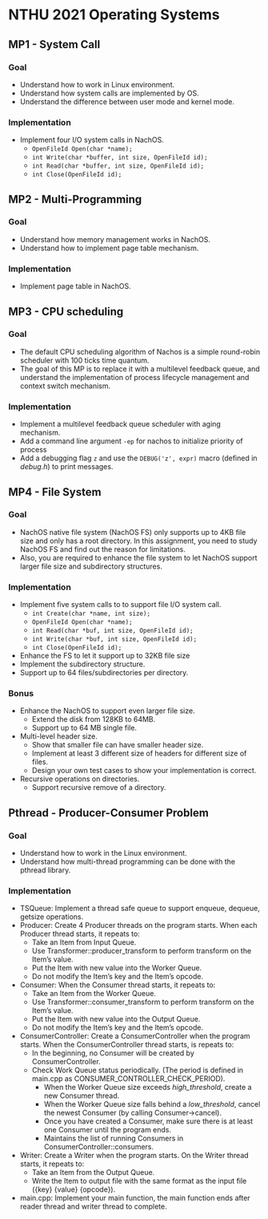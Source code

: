 # NTHU 2021 Operating Systems

## MP1 - System Call

### Goal
- Understand how to work in Linux environment.
- Understand how system calls are implemented by OS.
- Understand the difference between user mode and kernel mode.
### Implementation
- Implement four I/O system calls in NachOS.
  - `OpenFileId Open(char *name);`
  - `int Write(char *buffer, int size, OpenFileId id);`
  - `int Read(char *buffer, int size, OpenFileId id);`
  - `int Close(OpenFileId id);`

## MP2 - Multi-Programming

### Goal
- Understand how memory management works in NachOS.
- Understand how to implement page table mechanism.
### Implementation
- Implement page table in NachOS.

## MP3 - CPU scheduling

### Goal
- The default CPU scheduling algorithm of Nachos is a simple round-robin scheduler with 100 ticks time quantum.
- The goal of this MP is to replace it with a multilevel feedback queue, and understand the implementation of process lifecycle management and context switch mechanism.
### Implementation
- Implement a multilevel feedback queue scheduler with aging mechanism.
- Add a command line argument `-ep` for nachos to initialize priority of process
- Add a debugging flag `z` and use the `DEBUG('z', expr)` macro (defined in *debug.h*) to print messages.

## MP4 - File System

### Goal
- NachOS native file system (NachOS FS) only supports up to 4KB file size and only has a root directory. In this assignment, you need to study NachOS FS and find out the reason for limitations.
- Also, you are required to enhance the file system to let NachOS support larger file size and subdirectory structures.
### Implementation
- Implement five system calls to to support file I/O system call.
  - `int Create(char *name, int size);`
  - `OpenFileId Open(char *name);`
  - `int Read(char *buf, int size, OpenFileId id);`
  - `int Write(char *buf, int size, OpenFileId id);`
  - `int Close(OpenFileId id);`
- Enhance the FS to let it support up to 32KB file size
- Implement the subdirectory structure.
- Support up to 64 files/subdirectories per directory.
### Bonus
- Enhance the NachOS to support even larger file size.
  - Extend the disk from 128KB to 64MB.
  - Support up to 64 MB single file.
- Multi-level header size.
  - Show that smaller file can have smaller header size.
  - Implement at least 3 different size of headers for different size of files.
  - Design your own test cases to show your implementation is correct.
- Recursive operations on directories.
  - Support recursive remove of a directory.

## Pthread - Producer-Consumer Problem

### Goal
- Understand how to work in the Linux environment.
- Understand how multi-thread programming can be done with the pthread library.
### Implementation
- TSQueue: Implement a thread safe queue to support enqueue, dequeue, getsize operations.
- Producer: Create 4 Producer threads on the program starts. When each Producer thread starts, it repeats to:
  - Take an Item from Input Queue.
  - Use Transformer::producer_transform to perform transform on the Item’s value.
  - Put the Item with new value into the Worker Queue.
  - Do not modify the Item’s key and the Item’s opcode.
- Consumer: When the Consumer thread starts, it repeats to:
  - Take an Item from the Worker Queue.
  - Use Transformer::consumer_transform to perform transform on the Item’s value.
  - Put the Item with new value into the Output Queue.
  - Do not modify the Item’s key and the Item’s opcode.
- ConsumerController: Create a ConsumerController when the program starts. When the ConsumerController thread starts, is repeats to:
  - In the beginning, no Consumer will be created by ConsumerController.
  - Check Work Queue status periodically. (The period is defined in main.cpp as CONSUMER_CONTROLLER_CHECK_PERIOD).
    - When the Worker Queue size exceeds *high_threshold*, create a new Consumer thread.
    - When the Worker Queue size falls behind a *low_threshold*, cancel the newest Consumer (by calling Consumer->cancel).
    - Once you have created a Consumer, make sure there is at least one Consumer until the program ends.
    - Maintains the list of running Consumers in ConsumerController::consumers.
- Writer: Create a Writer when the program starts. On the Writer thread starts, it repeats to:
  - Take an Item from the Output Queue.
  - Write the Item to output file with the same format as the input file ({key} {value} {opcode}).
- main.cpp: Implement your main function, the main function ends after reader thread and writer thread to complete.